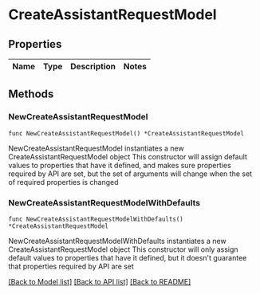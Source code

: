 # CreateAssistantRequestModel

## Properties

Name | Type | Description | Notes
------------ | ------------- | ------------- | -------------

## Methods

### NewCreateAssistantRequestModel

`func NewCreateAssistantRequestModel() *CreateAssistantRequestModel`

NewCreateAssistantRequestModel instantiates a new CreateAssistantRequestModel object
This constructor will assign default values to properties that have it defined,
and makes sure properties required by API are set, but the set of arguments
will change when the set of required properties is changed

### NewCreateAssistantRequestModelWithDefaults

`func NewCreateAssistantRequestModelWithDefaults() *CreateAssistantRequestModel`

NewCreateAssistantRequestModelWithDefaults instantiates a new CreateAssistantRequestModel object
This constructor will only assign default values to properties that have it defined,
but it doesn't guarantee that properties required by API are set


[[Back to Model list]](../README.md#documentation-for-models) [[Back to API list]](../README.md#documentation-for-api-endpoints) [[Back to README]](../README.md)


